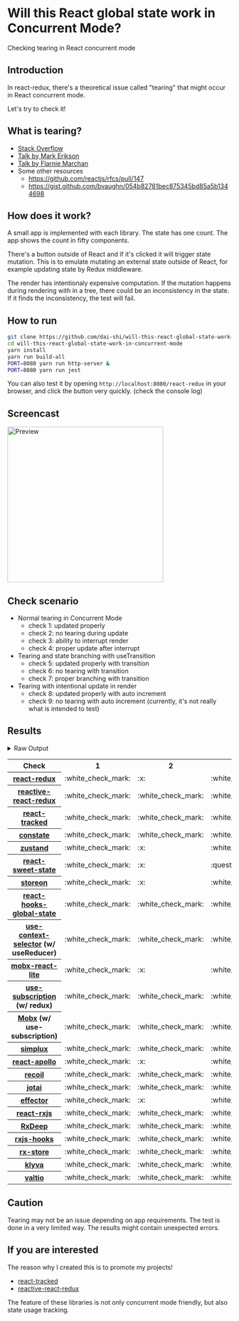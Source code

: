 # Will this React global state work in Concurrent Mode?

Checking tearing in React concurrent mode

## Introduction

In react-redux, there's a theoretical issue called "tearing"
that might occur in React concurrent mode.

Let's try to check it!

## What is tearing?

- [Stack Overflow](https://stackoverflow.com/questions/54891675/what-is-tearing-in-the-context-of-the-react-redux)
- [Talk by Mark Erikson](https://www.youtube.com/watch?v=yOZ4Ml9LlWE&t=933s)
- [Talk by Flarnie Marchan](https://www.youtube.com/watch?v=V1Ly-8Z1wQA&t=1079s)
- Some other resources
  - https://github.com/reactjs/rfcs/pull/147
  - https://gist.github.com/bvaughn/054b82781bec875345bd85a5b1344698

## How does it work?

A small app is implemented with each library.
The state has one count.
The app shows the count in fifty components.

There's a button outside of React and
if it's clicked it will trigger state mutation.
This is to emulate mutating an external state outside of React,
for example updating state by Redux middleware.

The render has intentionaly expensive computation.
If the mutation happens during rendering with in a tree,
there could be an inconsistency in the state.
If it finds the inconsistency, the test will fail.

## How to run

```bash
git clone https://github.com/dai-shi/will-this-react-global-state-work-in-concurrent-mode.git
cd will-this-react-global-state-work-in-concurrent-mode
yarn install
yarn run build-all
PORT=8080 yarn run http-server &
PORT=8080 yarn run jest
```

You can also test it by opening `http://localhost:8080/react-redux`
in your browser, and click the button very quickly. (check the console log)

## Screencast

<img src="https://user-images.githubusercontent.com/490574/61502196-ce109200-aa0d-11e9-9efc-6203545d367c.gif" alt="Preview" width="350" />

## Check scenario

- Normal tearing in Concurrent Mode
  - check 1: updated properly
  - check 2: no tearing during update
  - check 3: ability to interrupt render
  - check 4: proper update after interrupt
- Tearing and state branching with useTransition
  - check 5: updated properly with transition
  - check 6: no tearing with transition
  - check 7: proper branching with transition
- Tearing with intentional update in render
  - check 8: updated properly with auto increment
  - check 9: no tearing with auto increment (currently, it's not really what is intended to test)

## Results

<details>
<summary>Raw Output</summary>

```
  react-redux
    check with events from outside
      ✓ check 1: updated properly (2715 ms)
      ✕ check 2: no tearing during update (3 ms)
      ✓ check 3: ability to interrupt render
      ✓ check 4: proper update after interrupt (1550 ms)
    check with useTransition
      ✓ check 5: updated properly with transition (2342 ms)
      ✕ check 6: no tearing with transition (92 ms)
      ✕ check 7: proper branching with transition (5995 ms)
    check with intensive auto increment
      ✓ check 8: updated properly with auto increment (3287 ms)
      ✕ check 9: no tearing with auto increment (3 ms)
  redux-use-mutable-source
    check with events from outside
      ✓ check 1: updated properly (3260 ms)
      ✓ check 2: no tearing during update (1 ms)
      ✓ check 3: ability to interrupt render
      ✓ check 4: proper update after interrupt (1221 ms)
    check with useTransition
      ✓ check 5: updated properly with transition (2412 ms)
      ✓ check 6: no tearing with transition (127 ms)
      ✕ check 7: proper branching with transition (6223 ms)
    check with intensive auto increment
      ✓ check 8: updated properly with auto increment (3242 ms)
      ✕ check 9: no tearing with auto increment (4 ms)
  reactive-react-redux
    check with events from outside
      ✓ check 1: updated properly (3604 ms)
      ✓ check 2: no tearing during update (2 ms)
      ✓ check 3: ability to interrupt render
      ✓ check 4: proper update after interrupt (1233 ms)
    check with useTransition
      ✓ check 5: updated properly with transition (2408 ms)
      ✓ check 6: no tearing with transition (125 ms)
      ✕ check 7: proper branching with transition (6238 ms)
    check with intensive auto increment
      ✓ check 8: updated properly with auto increment (3255 ms)
      ✕ check 9: no tearing with auto increment (2 ms)
  react-tracked
    check with events from outside
      ✓ check 1: updated properly (4439 ms)
      ✓ check 2: no tearing during update (1 ms)
      ✓ check 3: ability to interrupt render
      ✓ check 4: proper update after interrupt (2232 ms)
    check with useTransition
      ✕ check 5: updated properly with transition (2565 ms)
      ✓ check 6: no tearing with transition (814 ms)
      ✓ check 7: proper branching with transition (5304 ms)
    check with intensive auto increment
      ✓ check 8: updated properly with auto increment (4373 ms)
      ✓ check 9: no tearing with auto increment (1 ms)
  constate
    check with events from outside
      ✓ check 1: updated properly (3434 ms)
      ✓ check 2: no tearing during update (1 ms)
      ✓ check 3: ability to interrupt render
      ✓ check 4: proper update after interrupt (1200 ms)
    check with useTransition
      ✓ check 5: updated properly with transition (2366 ms)
      ✓ check 6: no tearing with transition (69 ms)
      ✓ check 7: proper branching with transition (3207 ms)
    check with intensive auto increment
      ✓ check 8: updated properly with auto increment (3132 ms)
      ✓ check 9: no tearing with auto increment (1 ms)
  zustand
    check with events from outside
      ✓ check 1: updated properly (3233 ms)
      ✕ check 2: no tearing during update (1 ms)
      ✓ check 3: ability to interrupt render
      ✓ check 4: proper update after interrupt (1145 ms)
    check with useTransition
      ✓ check 5: updated properly with transition (2328 ms)
      ✕ check 6: no tearing with transition (79 ms)
      ✕ check 7: proper branching with transition (5966 ms)
    check with intensive auto increment
      ✓ check 8: updated properly with auto increment (3154 ms)
      ✕ check 9: no tearing with auto increment (1 ms)
  react-sweet-state
    check with events from outside
      ✓ check 1: updated properly (3198 ms)
      ✕ check 2: no tearing during update (1 ms)
      ✕ check 3: ability to interrupt render (7 ms)
      ✓ check 4: proper update after interrupt (1176 ms)
    check with useTransition
      ✓ check 5: updated properly with transition (3266 ms)
      ✓ check 6: no tearing with transition (73 ms)
      ✕ check 7: proper branching with transition (6095 ms)
    check with intensive auto increment
      ✓ check 8: updated properly with auto increment (3146 ms)
      ✕ check 9: no tearing with auto increment (21 ms)
  storeon
    check with events from outside
      ✓ check 1: updated properly (3244 ms)
      ✕ check 2: no tearing during update (1 ms)
      ✓ check 3: ability to interrupt render (1 ms)
      ✓ check 4: proper update after interrupt (1136 ms)
    check with useTransition
      ✓ check 5: updated properly with transition (2461 ms)
      ✓ check 6: no tearing with transition (39 ms)
      ✕ check 7: proper branching with transition (6120 ms)
    check with intensive auto increment
      ✓ check 8: updated properly with auto increment (3187 ms)
      ✕ check 9: no tearing with auto increment (1 ms)
  react-hooks-global-state
    check with events from outside
      ✓ check 1: updated properly (2171 ms)
      ✓ check 2: no tearing during update (1 ms)
      ✓ check 3: ability to interrupt render
      ✓ check 4: proper update after interrupt (1210 ms)
    check with useTransition
      ✓ check 5: updated properly with transition (2410 ms)
      ✓ check 6: no tearing with transition (167 ms)
      ✕ check 7: proper branching with transition (6300 ms)
    check with intensive auto increment
      ✓ check 8: updated properly with auto increment (3248 ms)
      ✕ check 9: no tearing with auto increment (1 ms)
  use-context-selector
    check with events from outside
      ✓ check 1: updated properly (4337 ms)
      ✓ check 2: no tearing during update
      ✓ check 3: ability to interrupt render
      ✓ check 4: proper update after interrupt (3251 ms)
    check with useTransition
      ✕ check 5: updated properly with transition (2556 ms)
      ✓ check 6: no tearing with transition (799 ms)
      ✓ check 7: proper branching with transition (5391 ms)
    check with intensive auto increment
      ✓ check 8: updated properly with auto increment (4385 ms)
      ✓ check 9: no tearing with auto increment (1 ms)
  mobx-react-lite
    check with events from outside
      ✓ check 1: updated properly (2197 ms)
      ✕ check 2: no tearing during update (2 ms)
      ✓ check 3: ability to interrupt render
      ✓ check 4: proper update after interrupt (1164 ms)
    check with useTransition
      ✓ check 5: updated properly with transition (2473 ms)
      ✕ check 6: no tearing with transition (42 ms)
      ✕ check 7: proper branching with transition (6122 ms)
    check with intensive auto increment
      ✓ check 8: updated properly with auto increment (2081 ms)
      ✕ check 9: no tearing with auto increment (1 ms)
  use-subscription
    check with events from outside
      ✓ check 1: updated properly (3227 ms)
      ✓ check 2: no tearing during update (1 ms)
      ✓ check 3: ability to interrupt render (1 ms)
      ✓ check 4: proper update after interrupt (1275 ms)
    check with useTransition
      ✓ check 5: updated properly with transition (2389 ms)
      ✓ check 6: no tearing with transition (169 ms)
      ✕ check 7: proper branching with transition (6291 ms)
    check with intensive auto increment
      ✓ check 8: updated properly with auto increment (3290 ms)
      ✕ check 9: no tearing with auto increment (1 ms)
  mobx-use-sub
    check with events from outside
      ✓ check 1: updated properly (2161 ms)
      ✓ check 2: no tearing during update (1 ms)
      ✓ check 3: ability to interrupt render
      ✓ check 4: proper update after interrupt (1182 ms)
    check with useTransition
      ✓ check 5: updated properly with transition (2555 ms)
      ✓ check 6: no tearing with transition (171 ms)
      ✕ check 7: proper branching with transition (6240 ms)
    check with intensive auto increment
      ✓ check 8: updated properly with auto increment (2171 ms)
      ✕ check 9: no tearing with auto increment (1 ms)
  react-state
    check with events from outside
      ✓ check 1: updated properly (3230 ms)
      ✓ check 2: no tearing during update (1 ms)
      ✓ check 3: ability to interrupt render
      ✓ check 4: proper update after interrupt (1189 ms)
    check with useTransition
      ✓ check 5: updated properly with transition (2448 ms)
      ✓ check 6: no tearing with transition (42 ms)
      ✓ check 7: proper branching with transition (3239 ms)
    check with intensive auto increment
      ✓ check 8: updated properly with auto increment (3118 ms)
      ✓ check 9: no tearing with auto increment (1 ms)
  simplux
    check with events from outside
      ✓ check 1: updated properly (2208 ms)
      ✓ check 2: no tearing during update (1 ms)
      ✓ check 3: ability to interrupt render
      ✓ check 4: proper update after interrupt (2198 ms)
    check with useTransition
      ✓ check 5: updated properly with transition (2439 ms)
      ✓ check 6: no tearing with transition (41 ms)
      ✕ check 7: proper branching with transition (6090 ms)
    check with intensive auto increment
      ✓ check 8: updated properly with auto increment (2238 ms)
      ✓ check 9: no tearing with auto increment (1 ms)
  react-apollo
    check with events from outside
      ✓ check 1: updated properly (3207 ms)
      ✕ check 2: no tearing during update (2 ms)
      ✓ check 3: ability to interrupt render
      ✓ check 4: proper update after interrupt (2192 ms)
    check with useTransition
      ✓ check 5: updated properly with transition (2351 ms)
      ✓ check 6: no tearing with transition (80 ms)
      ✕ check 7: proper branching with transition (6017 ms)
    check with intensive auto increment
      ✓ check 8: updated properly with auto increment (3034 ms)
      ✕ check 9: no tearing with auto increment (1 ms)
  recoil
    check with events from outside
      ✓ check 1: updated properly (2428 ms)
      ✓ check 2: no tearing during update
      ✓ check 3: ability to interrupt render
      ✓ check 4: proper update after interrupt (2280 ms)
    check with useTransition
      ✕ check 5: updated properly with transition (2556 ms)
      ✓ check 6: no tearing with transition (815 ms)
      ✕ check 7: proper branching with transition (6119 ms)
    check with intensive auto increment
      ✓ check 8: updated properly with auto increment (3178 ms)
      ✓ check 9: no tearing with auto increment (1 ms)
  jotai
    check with events from outside
      ✓ check 1: updated properly (3417 ms)
      ✓ check 2: no tearing during update (1 ms)
      ✓ check 3: ability to interrupt render (1 ms)
      ✓ check 4: proper update after interrupt (3241 ms)
    check with useTransition
      ✕ check 5: updated properly with transition (2548 ms)
      ✓ check 6: no tearing with transition (842 ms)
      ✕ check 7: proper branching with transition (6138 ms)
    check with intensive auto increment
      ✕ check 8: updated properly with auto increment (10211 ms)
      ✓ check 9: no tearing with auto increment (3 ms)
  effector
    check with events from outside
      ✓ check 1: updated properly (3413 ms)
      ✕ check 2: no tearing during update (1 ms)
      ✓ check 3: ability to interrupt render
      ✓ check 4: proper update after interrupt (1165 ms)
    check with useTransition
      ✓ check 5: updated properly with transition (3133 ms)
      ✕ check 6: no tearing with transition (45 ms)
      ✕ check 7: proper branching with transition (5993 ms)
    check with intensive auto increment
      ✓ check 8: updated properly with auto increment (3185 ms)
      ✕ check 9: no tearing with auto increment (21 ms)
  react-rxjs
    check with events from outside
      ✓ check 1: updated properly (3308 ms)
      ✓ check 2: no tearing during update (1 ms)
      ✓ check 3: ability to interrupt render
      ✓ check 4: proper update after interrupt (1212 ms)
    check with useTransition
      ✓ check 5: updated properly with transition (2282 ms)
      ✓ check 6: no tearing with transition (77 ms)
      ✕ check 7: proper branching with transition (5994 ms)
    check with intensive auto increment
      ✓ check 8: updated properly with auto increment (3307 ms)
      ✓ check 9: no tearing with auto increment (1 ms)
  rxdeep
    check with events from outside
      ✓ check 1: updated properly (2552 ms)
      ✓ check 2: no tearing during update (1 ms)
      ✓ check 3: ability to interrupt render (1 ms)
      ✓ check 4: proper update after interrupt (1201 ms)
    check with useTransition
      ✓ check 5: updated properly with transition (2320 ms)
      ✓ check 6: no tearing with transition (70 ms)
      ✕ check 7: proper branching with transition (5965 ms)
    check with intensive auto increment
      ✓ check 8: updated properly with auto increment (3133 ms)
      ✕ check 9: no tearing with auto increment (1 ms)
  rxjs-hooks
    check with events from outside
      ✓ check 1: updated properly (2212 ms)
      ✓ check 2: no tearing during update (1 ms)
      ✓ check 3: ability to interrupt render
      ✓ check 4: proper update after interrupt (1114 ms)
    check with useTransition
      ✓ check 5: updated properly with transition (2463 ms)
      ✓ check 6: no tearing with transition (42 ms)
      ✕ check 7: proper branching with transition (5998 ms)
    check with intensive auto increment
      ✓ check 8: updated properly with auto increment (3213 ms)
      ✓ check 9: no tearing with auto increment (1 ms)
  rx-store
    check with events from outside
      ✓ check 1: updated properly (3289 ms)
      ✓ check 2: no tearing during update (1 ms)
      ✓ check 3: ability to interrupt render
      ✓ check 4: proper update after interrupt (1242 ms)
    check with useTransition
      ✓ check 5: updated properly with transition (2445 ms)
      ✓ check 6: no tearing with transition (40 ms)
      ✕ check 7: proper branching with transition (6116 ms)
    check with intensive auto increment
      ✓ check 8: updated properly with auto increment (3093 ms)
      ✓ check 9: no tearing with auto increment (1 ms)
  klyva
    check with events from outside
      ✓ check 1: updated properly (2258 ms)
      ✓ check 2: no tearing during update (1 ms)
      ✓ check 3: ability to interrupt render
      ✓ check 4: proper update after interrupt (1174 ms)
    check with useTransition
      ✓ check 5: updated properly with transition (2396 ms)
      ✓ check 6: no tearing with transition (143 ms)
      ✕ check 7: proper branching with transition (6242 ms)
    check with intensive auto increment
      ✓ check 8: updated properly with auto increment (3263 ms)
      ✕ check 9: no tearing with auto increment (2 ms)
  valtio
    check with events from outside
      ✓ check 1: updated properly (2346 ms)
      ✓ check 2: no tearing during update (1 ms)
      ✓ check 3: ability to interrupt render
      ✓ check 4: proper update after interrupt (1178 ms)
    check with useTransition
      ✓ check 5: updated properly with transition (2305 ms)
      ✓ check 6: no tearing with transition (42 ms)
      ✕ check 7: proper branching with transition (5960 ms)
    check with intensive auto increment
      ✓ check 8: updated properly with auto increment (3356 ms)
      ✕ check 9: no tearing with auto increment (2 ms)
```

</details>

<table>
  <tr>
    <th>Check</th>
    <th>1</th>
    <th>2</th>
    <th>3</th>
    <th>4</th>
    <th>5</th>
    <th>6</th>
    <th>7</th>
    <th>8</th>
    <th>9</th>
  </tr>

  <tr>
    <th><a href="https://react-redux.js.org">react-redux</a></th>
    <td>:white_check_mark:</td>
    <td>:x:</td>
    <td>:white_check_mark:</td>
    <td>:white_check_mark:</td>
    <td>:white_check_mark:</td>
    <td>:x:</td>
    <td>:x:</td>
    <td>:white_check_mark:</td>
    <td>:x:</td>
  </tr>

  <tr>
    <th><a href="https://github.com/dai-shi/reactive-react-redux">reactive-react-redux</a></th>
    <td>:white_check_mark:</td>
    <td>:white_check_mark:</td>
    <td>:white_check_mark:</td>
    <td>:white_check_mark:</td>
    <td>:white_check_mark:</td>
    <td>:white_check_mark:</td>
    <td>:x:</td>
    <td>:white_check_mark:</td>
    <td>:x:</td>
  </tr>

  </tr>
    <th><a href="https://react-tracked.js.org">react-tracked</a></th>
    <td>:white_check_mark:</td>
    <td>:white_check_mark:</td>
    <td>:white_check_mark:</td>
    <td>:white_check_mark:</td>
    <td>:x:</td>
    <td>:white_check_mark:</td>
    <td>:white_check_mark:</td>
    <td>:white_check_mark:</td>
    <td>:white_check_mark:</td>
  </tr>

  </tr>
    <th><a href="https://github.com/diegohaz/constate">constate</a></th>
    <td>:white_check_mark:</td>
    <td>:white_check_mark:</td>
    <td>:white_check_mark:</td>
    <td>:white_check_mark:</td>
    <td>:white_check_mark:</td>
    <td>:white_check_mark:</td>
    <td>:white_check_mark:</td>
    <td>:white_check_mark:</td>
    <td>:white_check_mark:</td>
  </tr>

  </tr>
    <th><a href="https://github.com/react-spring/zustand">zustand</a></th>
    <td>:white_check_mark:</td>
    <td>:x:</td>
    <td>:white_check_mark:</td>
    <td>:white_check_mark:</td>
    <td>:white_check_mark:</td>
    <td>:x:</td>
    <td>:x:</td>
    <td>:white_check_mark:</td>
    <td>:x:</td>
  </tr>

  </tr>
    <th><a href="https://github.com/atlassian/react-sweet-state">react-sweet-state</a></th>
    <td>:white_check_mark:</td>
    <td>:x:</td>
    <td>:question:</td>
    <td>:white_check_mark:</td>
    <td>:white_check_mark:</td>
    <td>:white_check_mark:</td>
    <td>:x:</td>
    <td>:white_check_mark:</td>
    <td>:x:</td>
  </tr>

  </tr>
    <th><a href="https://github.com/storeon/storeon">storeon</a></th>
    <td>:white_check_mark:</td>
    <td>:x:</td>
    <td>:white_check_mark:</td>
    <td>:white_check_mark:</td>
    <td>:white_check_mark:</td>
    <td>:white_check_mark:</td>
    <td>:x:</td>
    <td>:white_check_mark:</td>
    <td>:x:</td>
  </tr>

  </tr>
    <th><a href="https://github.com/dai-shi/react-hooks-global-state">react-hooks-global-state</a></th>
    <td>:white_check_mark:</td>
    <td>:white_check_mark:</td>
    <td>:white_check_mark:</td>
    <td>:white_check_mark:</td>
    <td>:white_check_mark:</td>
    <td>:white_check_mark:</td>
    <td>:x:</td>
    <td>:white_check_mark:</td>
    <td>:x:</td>
  </tr>

  </tr>
    <th><a href="https://github.com/dai-shi/use-context-selector">use-context-selector</a> (w/ useReducer)</th>
    <td>:white_check_mark:</td>
    <td>:white_check_mark:</td>
    <td>:white_check_mark:</td>
    <td>:white_check_mark:</td>
    <td>:x:</td>
    <td>:white_check_mark:</td>
    <td>:white_check_mark:</td>
    <td>:white_check_mark:</td>
    <td>:white_check_mark:</td>
  </tr>

  </tr>
    <th><a href="https://github.com/mobxjs/mobx-react-lite">mobx-react-lite</a></th>
    <td>:white_check_mark:</td>
    <td>:x:</td>
    <td>:white_check_mark:</td>
    <td>:white_check_mark:</td>
    <td>:white_check_mark:</td>
    <td>:x:</td>
    <td>:x:</td>
    <td>:white_check_mark:</td>
    <td>:x:</td>
  </tr>

  </tr>
    <th><a href="https://github.com/facebook/react/tree/master/packages/use-subscription">use-subscription</a> (w/ redux)</th>
    <td>:white_check_mark:</td>
    <td>:white_check_mark:</td>
    <td>:white_check_mark:</td>
    <td>:white_check_mark:</td>
    <td>:white_check_mark:</td>
    <td>:white_check_mark:</td>
    <td>:x:</td>
    <td>:white_check_mark:</td>
    <td>:x:</td>
  </tr>

  <tr>
    <th><a href="https://mobx.js.org/">Mobx</a> (w/ use-subscription)</th>
    <td>:white_check_mark:</td>
    <td>:white_check_mark:</td>
    <td>:white_check_mark:</td>
    <td>:white_check_mark:</td>
    <td>:white_check_mark:</td>
    <td>:white_check_mark:</td>
    <td>:x:</td>
    <td>:white_check_mark:</td>
    <td>:x:</td>
  </tr>

  <tr>
    <th><a href="https://github.com/MrWolfZ/simplux">simplux</a></th>
    <td>:white_check_mark:</td>
    <td>:white_check_mark:</td>
    <td>:white_check_mark:</td>
    <td>:white_check_mark:</td>
    <td>:white_check_mark:</td>
    <td>:white_check_mark:</td>
    <td>:x:</td>
    <td>:white_check_mark:</td>
    <td>:white_check_mark:</td>
  </tr>

  <tr>
    <th><a href="https://github.com/apollographql/react-apollo">react-apollo</a></th>
    <td>:white_check_mark:</td>
    <td>:x:</td>
    <td>:white_check_mark:</td>
    <td>:white_check_mark:</td>
    <td>:white_check_mark:</td>
    <td>:white_check_mark:</td>
    <td>:x:</td>
    <td>:white_check_mark:</td>
    <td>:x:</td>
  </tr>

  <tr>
    <th><a href="https://github.com/facebookexperimental/Recoil">recoil</a></th>
    <td>:white_check_mark:</td>
    <td>:white_check_mark:</td>
    <td>:white_check_mark:</td>
    <td>:white_check_mark:</td>
    <td>:x:</td>
    <td>:white_check_mark:</td>
    <td>:x:</td>
    <td>:white_check_mark:</td>
    <td>:white_check_mark:</td>
  </tr>

  <tr>
    <th><a href="https://github.com/react-spring/jotai">jotai</a></th>
    <td>:white_check_mark:</td>
    <td>:white_check_mark:</td>
    <td>:white_check_mark:</td>
    <td>:white_check_mark:</td>
    <td>:x:</td>
    <td>:white_check_mark:</td>
    <td>:x:</td>
    <td>:x:</td>
    <td>:white_check_mark:</td>
  </tr>

  <tr>
    <th><a href="https://github.com/zerobias/effector">effector</a></th>
    <td>:white_check_mark:</td>
    <td>:x:</td>
    <td>:white_check_mark:</td>
    <td>:white_check_mark:</td>
    <td>:white_check_mark:</td>
    <td>:x:</td>
    <td>:x:</td>
    <td>:white_check_mark:</td>
    <td>:x:</td>
  </tr>

  <tr>
    <th><a href="https://react-rxjs.org">react-rxjs</a></th>
    <td>:white_check_mark:</td>
    <td>:white_check_mark:</td>
    <td>:white_check_mark:</td>
    <td>:white_check_mark:</td>
    <td>:white_check_mark:</td>
    <td>:white_check_mark:</td>
    <td>:x:</td>
    <td>:white_check_mark:</td>
    <td>:white_check_mark:</td>
  </tr>

  <tr>
    <th><a href="https://loreanvictor.github.io/rxdeep">RxDeep</a></th>
    <td>:white_check_mark:</td>
    <td>:white_check_mark:</td>
    <td>:white_check_mark:</td>
    <td>:white_check_mark:</td>
    <td>:white_check_mark:</td>
    <td>:white_check_mark:</td>
    <td>:x:</td>
    <td>:white_check_mark:</td>
    <td>:x:</td>
  </tr>

  <tr>
    <th><a href="https://github.com/LeetCode-OpenSource/rxjs-hooks">rxjs-hooks</a></th>
    <td>:white_check_mark:</td>
    <td>:white_check_mark:</td>
    <td>:white_check_mark:</td>
    <td>:white_check_mark:</td>
    <td>:white_check_mark:</td>
    <td>:white_check_mark:</td>
    <td>:x:</td>
    <td>:white_check_mark:</td>
    <td>:white_check_mark:</td>
  </tr>

  <tr>
    <th><a href="https://github.com/rx-store/rx-store">rx-store</a></th>
    <td>:white_check_mark:</td>
    <td>:white_check_mark:</td>
    <td>:white_check_mark:</td>
    <td>:white_check_mark:</td>
    <td>:white_check_mark:</td>
    <td>:white_check_mark:</td>
    <td>:x:</td>
    <td>:white_check_mark:</td>
    <td>:white_check_mark:</td>
  </tr>

  <tr>
    <th><a href="https://github.com/merisbahti/klyva">klyva</a></th>
    <td>:white_check_mark:</td>
    <td>:white_check_mark:</td>
    <td>:white_check_mark:</td>
    <td>:white_check_mark:</td>
    <td>:white_check_mark:</td>
    <td>:white_check_mark:</td>
    <td>:x:</td>
    <td>:white_check_mark:</td>
    <td>:x:</td>

  <tr>
    <th><a href="https://github.com/pmndrs/valtio">valtio</a></th>
    <td>:white_check_mark:</td>
    <td>:white_check_mark:</td>
    <td>:white_check_mark:</td>
    <td>:white_check_mark:</td>
    <td>:white_check_mark:</td>
    <td>:white_check_mark:</td>
    <td>:x:</td>
    <td>:white_check_mark:</td>
    <td>:white_check_mark:</td>
  </tr>
</table>

## Caution

Tearing may not be an issue depending on app requirements.
The test is done in a very limited way.
The results might contain unexpected errors.

## If you are interested

The reason why I created this is to promote my projects!

- [react-tracked](https://github.com/dai-shi/react-tracked)
- [reactive-react-redux](https://github.com/dai-shi/reactive-react-redux)

The feature of these libraries is not only concurrent mode friendly,
but also state usage tracking.
